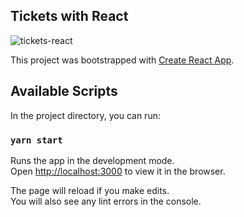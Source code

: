 ## Tickets with React
![tickets-react](https://user-images.githubusercontent.com/28275815/83931545-afc19b00-a773-11ea-9eca-b187729e9dfa.jpeg)

This project was bootstrapped with [Create React App](https://github.com/facebook/create-react-app).

## Available Scripts

In the project directory, you can run:

### `yarn start`

Runs the app in the development mode.<br />
Open [http://localhost:3000](http://localhost:3000) to view it in the browser.

The page will reload if you make edits.<br />
You will also see any lint errors in the console.
